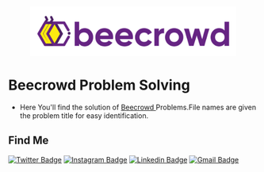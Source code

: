 
<!--![Logo](https://github.com/BinSaif99/URI-Beecrowd-online-judge-problem-solves/blob/main/pic/68747470733a2f2f7777772e62656563726f77642e636f6d2e62722f686f6d652f77702d636f6e74656e742f75706c6f6164732f323032312f30382f62656563726f77645f5f726f786f486f72436c65616e2d736d616c6c2d504e472d312e706e67.png)-->

<p align= "center">
<a href = "https://www.beecrowd.com.br/judge/en/login"> <img src = "https://github.com/BinSaif99/URI-Beecrowd-online-judge-problem-solves/blob/main/pic/68747470733a2f2f7777772e62656563726f77642e636f6d2e62722f686f6d652f77702d636f6e74656e742f75706c6f6164732f323032312f30382f62656563726f77645f5f726f786f486f72436c65616e2d736d616c6c2d504e472d312e706e67.png" height = "100" weight = "100"> </a>
</p>

# Beecrowd Problem Solving 

- Here You'll find the solution of <a href = "https://www.beecrowd.com.br/judge/en/login"> Beecrowd </a> Problems.File names are given the problem title for easy identification.

## Find Me

 [![Twitter Badge](https://img.shields.io/badge/-Twitter-1ca0f1?style=flat-square&labelColor=1ca0f1&logo=twitter&logoColor=white&link=https://twitter.com/binnash_saif)](https://twitter.com/binnash_saif) [![Instagram Badge](https://img.shields.io/badge/-Instagram-F44747?style=flat-square&labelColor=F44747&logo=instagram&logoColor=white&link=https://www.instagram.com/bin_saif99/)](https://www.instagram.com/bin_saif99/) [![Linkedin Badge](https://img.shields.io/badge/-Linkedin-blue?style=flat-square&logo=Linkedin&logoColor=white&link=https://www.linkedin.com/in/binsaif99/)](https://www.linkedin.com/in/binsaif99/)
[![Gmail Badge](https://img.shields.io/badge/-Gmail-c14438?style=flat-square&logo=Gmail&logoColor=white&link=mailto:alifbinsaif@gmail.com)](mailto:alifbinsaif@gmail.com)
